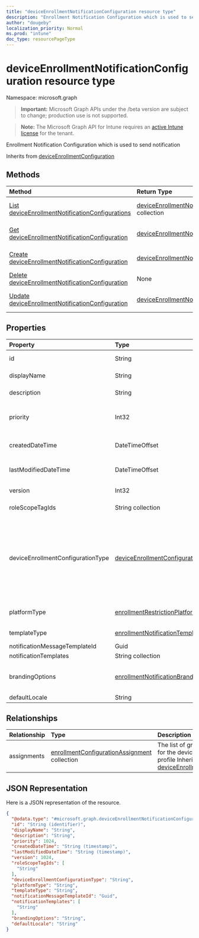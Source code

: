 ```yaml
---
title: "deviceEnrollmentNotificationConfiguration resource type"
description: "Enrollment Notification Configuration which is used to send notification"
author: "dougeby"
localization_priority: Normal
ms.prod: "intune"
doc_type: resourcePageType
---
```


# deviceEnrollmentNotificationConfiguration resource type

Namespace: microsoft.graph

> **Important:** Microsoft Graph APIs under the /beta version are subject to change; production use is not supported.

> **Note:** The Microsoft Graph API for Intune requires an [active Intune license](https://go.microsoft.com/fwlink/?linkid=839381) for the tenant.

Enrollment Notification Configuration which is used to send notification


Inherits from [deviceEnrollmentConfiguration](../resources/intune-shared-deviceenrollmentconfiguration.md)

## Methods
|Method|Return Type|Description|
|:---|:---|:---|
|[List deviceEnrollmentNotificationConfigurations](../api/intune-onboarding-deviceenrollmentnotificationconfiguration-list.md)|[deviceEnrollmentNotificationConfiguration](../resources/intune-onboarding-deviceenrollmentnotificationconfiguration.md) collection|List properties and relationships of the [deviceEnrollmentNotificationConfiguration](../resources/intune-onboarding-deviceenrollmentnotificationconfiguration.md) objects.|
|[Get deviceEnrollmentNotificationConfiguration](../api/intune-onboarding-deviceenrollmentnotificationconfiguration-get.md)|[deviceEnrollmentNotificationConfiguration](../resources/intune-onboarding-deviceenrollmentnotificationconfiguration.md)|Read properties and relationships of the [deviceEnrollmentNotificationConfiguration](../resources/intune-onboarding-deviceenrollmentnotificationconfiguration.md) object.|
|[Create deviceEnrollmentNotificationConfiguration](../api/intune-onboarding-deviceenrollmentnotificationconfiguration-create.md)|[deviceEnrollmentNotificationConfiguration](../resources/intune-onboarding-deviceenrollmentnotificationconfiguration.md)|Create a new [deviceEnrollmentNotificationConfiguration](../resources/intune-onboarding-deviceenrollmentnotificationconfiguration.md) object.|
|[Delete deviceEnrollmentNotificationConfiguration](../api/intune-onboarding-deviceenrollmentnotificationconfiguration-delete.md)|None|Deletes a [deviceEnrollmentNotificationConfiguration](../resources/intune-onboarding-deviceenrollmentnotificationconfiguration.md).|
|[Update deviceEnrollmentNotificationConfiguration](../api/intune-onboarding-deviceenrollmentnotificationconfiguration-update.md)|[deviceEnrollmentNotificationConfiguration](../resources/intune-onboarding-deviceenrollmentnotificationconfiguration.md)|Update the properties of a [deviceEnrollmentNotificationConfiguration](../resources/intune-onboarding-deviceenrollmentnotificationconfiguration.md) object.|

## Properties
|Property|Type|Description|
|:---|:---|:---|
|id|String|Unique Identifier for the account Inherited from [deviceEnrollmentConfiguration](../resources/intune-shared-deviceenrollmentconfiguration.md)|
|displayName|String|The display name of the device enrollment configuration Inherited from [deviceEnrollmentConfiguration](../resources/intune-shared-deviceenrollmentconfiguration.md)|
|description|String|The description of the device enrollment configuration Inherited from [deviceEnrollmentConfiguration](../resources/intune-shared-deviceenrollmentconfiguration.md)|
|priority|Int32|Priority is used when a user exists in multiple groups that are assigned enrollment configuration. Users are subject only to the configuration with the lowest priority value. Inherited from [deviceEnrollmentConfiguration](../resources/intune-shared-deviceenrollmentconfiguration.md)|
|createdDateTime|DateTimeOffset|Created date time in UTC of the device enrollment configuration Inherited from [deviceEnrollmentConfiguration](../resources/intune-shared-deviceenrollmentconfiguration.md)|
|lastModifiedDateTime|DateTimeOffset|Last modified date time in UTC of the device enrollment configuration Inherited from [deviceEnrollmentConfiguration](../resources/intune-shared-deviceenrollmentconfiguration.md)|
|version|Int32|The version of the device enrollment configuration Inherited from [deviceEnrollmentConfiguration](../resources/intune-shared-deviceenrollmentconfiguration.md)|
|roleScopeTagIds|String collection|Optional role scope tags for the enrollment restrictions. Inherited from [deviceEnrollmentConfiguration](../resources/intune-shared-deviceenrollmentconfiguration.md)|
|deviceEnrollmentConfigurationType|[deviceEnrollmentConfigurationType](../resources/intune-onboarding-deviceenrollmentconfigurationtype.md)|Support for Enrollment Configuration Type Inherited from [deviceEnrollmentConfiguration](../resources/intune-shared-deviceenrollmentconfiguration.md). Possible values are: `unknown`, `limit`, `platformRestrictions`, `windowsHelloForBusiness`, `defaultLimit`, `defaultPlatformRestrictions`, `defaultWindowsHelloForBusiness`, `defaultWindows10EnrollmentCompletionPageConfiguration`, `windows10EnrollmentCompletionPageConfiguration`, `deviceComanagementAuthorityConfiguration`, `singlePlatformRestriction`, `unknownFutureValue`, `enrollmentNotificationsConfiguration`.|
|platformType|[enrollmentRestrictionPlatformType](../resources/intune-onboarding-enrollmentrestrictionplatformtype.md)|Platform type of the Enrollment Notification. Possible values are: `allPlatforms`, `ios`, `windows`, `windowsPhone`, `android`, `androidForWork`, `mac`.|
|templateType|[enrollmentNotificationTemplateType](../resources/intune-onboarding-enrollmentnotificationtemplatetype.md)|Template type of the Enrollment Notification. Possible values are: `email`, `push`, `unknownFutureValue`.|
|notificationMessageTemplateId|Guid|Notification Message Template Id|
|notificationTemplates|String collection|The list of notification data - <TemplateType>_<NotificationMessageTemplateId>|
|brandingOptions|[enrollmentNotificationBrandingOptions](../resources/intune-onboarding-enrollmentnotificationbrandingoptions.md)|Branding Options for the Enrollment Notification. Possible values are: `none`, `includeCompanyLogo`, `includeCompanyName`, `includeContactInformation`, `includeCompanyPortalLink`, `includeDeviceDetails`, `unknownFutureValue`.|
|defaultLocale|String|DefaultLocale for the Enrollment Notification|

## Relationships
|Relationship|Type|Description|
|:---|:---|:---|
|assignments|[enrollmentConfigurationAssignment](../resources/intune-onboarding-enrollmentconfigurationassignment.md) collection|The list of group assignments for the device configuration profile Inherited from [deviceEnrollmentConfiguration](../resources/intune-shared-deviceenrollmentconfiguration.md)|

## JSON Representation
Here is a JSON representation of the resource.
<!-- {
  "blockType": "resource",
  "keyProperty": "id",
  "@odata.type": "microsoft.graph.deviceEnrollmentNotificationConfiguration"
}
-->
``` json
{
  "@odata.type": "#microsoft.graph.deviceEnrollmentNotificationConfiguration",
  "id": "String (identifier)",
  "displayName": "String",
  "description": "String",
  "priority": 1024,
  "createdDateTime": "String (timestamp)",
  "lastModifiedDateTime": "String (timestamp)",
  "version": 1024,
  "roleScopeTagIds": [
    "String"
  ],
  "deviceEnrollmentConfigurationType": "String",
  "platformType": "String",
  "templateType": "String",
  "notificationMessageTemplateId": "Guid",
  "notificationTemplates": [
    "String"
  ],
  "brandingOptions": "String",
  "defaultLocale": "String"
}
```






